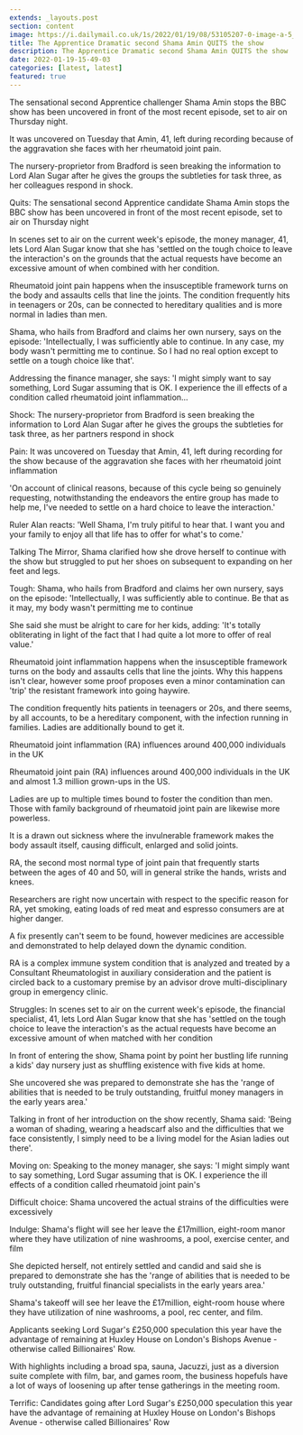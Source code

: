 ```yaml
---
extends: _layouts.post
section: content
image: https://i.dailymail.co.uk/1s/2022/01/19/08/53105207-0-image-a-5_1642580850462.jpg 
title: The Apprentice Dramatic second Shama Amin QUITS the show 
description: The Apprentice Dramatic second Shama Amin QUITS the show 
date: 2022-01-19-15-49-03 
categories: [latest, latest] 
featured: true 
--- 
```

The sensational second Apprentice challenger Shama Amin stops the BBC show has been uncovered in front of the most recent episode, set to air on Thursday night.

It was uncovered on Tuesday that Amin, 41, left during recording because of the aggravation she faces with her rheumatoid joint pain.

The nursery-proprietor from Bradford is seen breaking the information to Lord Alan Sugar after he gives the groups the subtleties for task three, as her colleagues respond in shock.

Quits: The sensational second Apprentice candidate Shama Amin stops the BBC show has been uncovered in front of the most recent episode, set to air on Thursday night

In scenes set to air on the current week's episode, the money manager, 41, lets Lord Alan Sugar know that she has 'settled on the tough choice to leave the interaction's on the grounds that the actual requests have become an excessive amount of when combined with her condition.

Rheumatoid joint pain happens when the insusceptible framework turns on the body and assaults cells that line the joints. The condition frequently hits in teenagers or 20s, can be connected to hereditary qualities and is more normal in ladies than men.

Shama, who hails from Bradford and claims her own nursery, says on the episode: 'Intellectually, I was sufficiently able to continue. In any case, my body wasn't permitting me to continue. So I had no real option except to settle on a tough choice like that'.

Addressing the finance manager, she says: 'I might simply want to say something, Lord Sugar assuming that is OK. I experience the ill effects of a condition called rheumatoid joint inflammation...

Shock: The nursery-proprietor from Bradford is seen breaking the information to Lord Alan Sugar after he gives the groups the subtleties for task three, as her partners respond in shock

Pain: It was uncovered on Tuesday that Amin, 41, left during recording for the show because of the aggravation she faces with her rheumatoid joint inflammation

'On account of clinical reasons, because of this cycle being so genuinely requesting, notwithstanding the endeavors the entire group has made to help me, I've needed to settle on a hard choice to leave the interaction.'

Ruler Alan reacts: 'Well Shama, I'm truly pitiful to hear that. I want you and your family to enjoy all that life has to offer for what's to come.'

Talking The Mirror, Shama clarified how she drove herself to continue with the show but struggled to put her shoes on subsequent to expanding on her feet and legs.

Tough: Shama, who hails from Bradford and claims her own nursery, says on the episode: 'Intellectually, I was sufficiently able to continue. Be that as it may, my body wasn't permitting me to continue

She said she must be alright to care for her kids, adding: 'It's totally obliterating in light of the fact that I had quite a lot more to offer of real value.'

Rheumatoid joint inflammation happens when the insusceptible framework turns on the body and assaults cells that line the joints. Why this happens isn't clear, however some proof proposes even a minor contamination can 'trip' the resistant framework into going haywire.

The condition frequently hits patients in teenagers or 20s, and there seems, by all accounts, to be a hereditary component, with the infection running in families. Ladies are additionally bound to get it.

Rheumatoid joint inflammation (RA) influences around 400,000 individuals in the UK

Rheumatoid joint pain (RA) influences around 400,000 individuals in the UK and almost 1.3 million grown-ups in the US.

Ladies are up to multiple times bound to foster the condition than men. Those with family background of rheumatoid joint pain are likewise more powerless.

It is a drawn out sickness where the invulnerable framework makes the body assault itself, causing difficult, enlarged and solid joints.

RA, the second most normal type of joint pain that frequently starts between the ages of 40 and 50, will in general strike the hands, wrists and knees.

Researchers are right now uncertain with respect to the specific reason for RA, yet smoking, eating loads of red meat and espresso consumers are at higher danger.

A fix presently can't seem to be found, however medicines are accessible and demonstrated to help delayed down the dynamic condition.

RA is a complex immune system condition that is analyzed and treated by a Consultant Rheumatologist in auxiliary consideration and the patient is circled back to a customary premise by an advisor drove multi-disciplinary group in emergency clinic.

Struggles: In scenes set to air on the current week's episode, the financial specialist, 41, lets Lord Alan Sugar know that she has 'settled on the tough choice to leave the interaction's as the actual requests have become an excessive amount of when matched with her condition

In front of entering the show, Shama point by point her bustling life running a kids' day nursery just as shuffling existence with five kids at home.

She uncovered she was prepared to demonstrate she has the 'range of abilities that is needed to be truly outstanding, fruitful money managers in the early years area.'

Talking in front of her introduction on the show recently, Shama said: 'Being a woman of shading, wearing a headscarf also and the difficulties that we face consistently, I simply need to be a living model for the Asian ladies out there'.

Moving on: Speaking to the money manager, she says: 'I might simply want to say something, Lord Sugar assuming that is OK. I experience the ill effects of a condition called rheumatoid joint pain's

Difficult choice: Shama uncovered the actual strains of the difficulties were excessively

Indulge: Shama's flight will see her leave the £17million, eight-room manor where they have utilization of nine washrooms, a pool, exercise center, and film

She depicted herself, not entirely settled and candid and said she is prepared to demonstrate she has the 'range of abilities that is needed to be truly outstanding, fruitful financial specialists in the early years area.'

Shama's takeoff will see her leave the £17million, eight-room house where they have utilization of nine washrooms, a pool, rec center, and film.

Applicants seeking Lord Sugar's £250,000 speculation this year have the advantage of remaining at Huxley House on London's Bishops Avenue - otherwise called Billionaires' Row.

With highlights including a broad spa, sauna, Jacuzzi, just as a diversion suite complete with film, bar, and games room, the business hopefuls have a lot of ways of loosening up after tense gatherings in the meeting room.

Terrific: Candidates going after Lord Sugar's £250,000 speculation this year have the advantage of remaining at Huxley House on London's Bishops Avenue - otherwise called Billionaires' Row